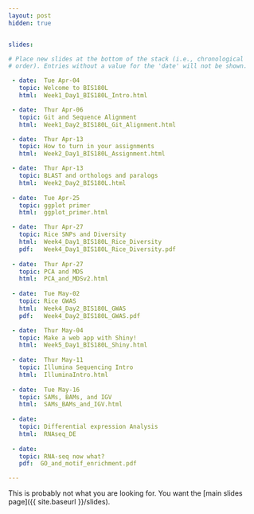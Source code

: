 ```yaml
---
layout: post
hidden: true


slides:

# Place new slides at the bottom of the stack (i.e., chronological
# order). Entries without a value for the 'date' will not be shown.

 - date:  Tue Apr-04
   topic: Welcome to BIS180L
   html:  Week1_Day1_BIS180L_Intro.html

 - date:  Thur Apr-06
   topic: Git and Sequence Alignment
   html:  Week1_Day2_BIS180L_Git_Alignment.html

 - date:  Thur Apr-13
   topic: How to turn in your assignments
   html:  Week2_Day1_BIS180L_Assignment.html

 - date:  Thur Apr-13
   topic: BLAST and orthologs and paralogs
   html:  Week2_Day2_BIS180L.html
   
 - date:  Tue Apr-25
   topic: ggplot primer
   html:  ggplot_primer.html

 - date:  Thur Apr-27
   topic: Rice SNPs and Diversity
   html:  Week4_Day1_BIS180L_Rice_Diversity
   pdf:   Week4_Day1_BIS180L_Rice_Diversity.pdf
   
 - date:  Thur Apr-27
   topic: PCA and MDS
   html:  PCA_and_MDSv2.html
   
 - date:  Tue May-02
   topic: Rice GWAS
   html:  Week4_Day2_BIS180L_GWAS
   pdf:   Week4_Day2_BIS180L_GWAS.pdf

 - date:  Thur May-04
   topic: Make a web app with Shiny!
   html:  Week5_Day1_BIS180L_Shiny.html
   
 - date:  Thur May-11
   topic: Illumina Sequencing Intro
   html:  IlluminaIntro.html
   
 - date:  Tue May-16
   topic: SAMs, BAMs, and IGV
   html:  SAMs_BAMs_and_IGV.html
   
 - date:  
   topic: Differential expression Analysis
   html:  RNAseq_DE
   
 - date:  
   topic: RNA-seq now what?
   pdf:  GO_and_motif_enrichment.pdf

---
```


This is probably not what you are looking for. You want the [main slides page]({{ site.baseurl }}/slides).

